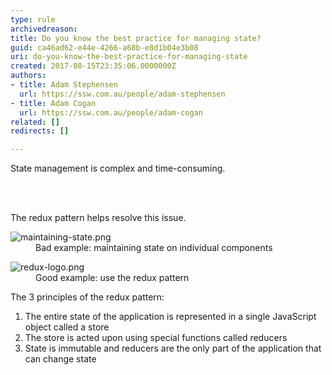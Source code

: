 ```yaml
---
type: rule
archivedreason: 
title: Do you know the best practice for managing state?
guid: ca46ad62-e44e-4266-a68b-e8d1b04e3b08
uri: do-you-know-the-best-practice-for-managing-state
created: 2017-08-15T23:35:06.0000000Z
authors:
- title: Adam Stephensen
  url: https://ssw.com.au/people/adam-stephensen
- title: Adam Cogan
  url: https://ssw.com.au/people/adam-cogan
related: []
redirects: []

---
```



<p>State management is complex and time-consuming.​​<br></p>
<br><excerpt class='endintro'></excerpt><br>
<p>​​The redux pattern helps resolve this issue.<br></p><dl class="badImage"><dt><img src="/PublishingImages/maintaining-state.png" alt="maintaining-state.png" /></dt><dd>Bad example&#58; maintaining state on individual components</dd></dl><dl class="goodImage"><dt><img src="/PublishingImages/redux-logo.png" alt="redux-logo.png" />​​​</dt><dd> Good example&#58; use the redux pattern</dd></dl><p>The 3 principles of the redux pattern&#58;</p><ol><li>The entire state of the application is represented in a single JavaScript object called a store</li><li>The store is acted upon using special functions called reducers</li><li>State is immutable and reducers are the only part of the application that can change state</li></ol>
​<br>



